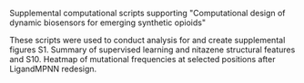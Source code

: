 Supplemental computational scripts supporting "Computational design of dynamic biosensors for emerging synthetic opioids"

These scripts were used to conduct analysis for and create supplemental figures S1. Summary of supervised learning and nitazene structural features and S10. Heatmap of mutational frequencies at selected positions after LigandMPNN redesign. 
